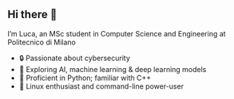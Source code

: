 ## Hi there 👋

I’m Luca, an MSc student in Computer Science and Engineering at Politecnico di Milano

- 🔒 Passionate about cybersecurity
- 🤖 Exploring AI, machine learning & deep learning models  
- 🐍 Proficient in Python; familiar with C++
- 🐧 Linux enthusiast and command-line power-user  
